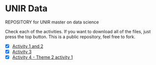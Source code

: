 # UNIR Data
REPOSITORY for UNIR master on data science

Check each of the activities. If you want to download all of the files, just press the top button. This is a public repository, feel free to fork.

- [x] [Activity 1 and 2](https://github.com/joekreatera/unir_master_data_science/tree/master/datacaptureclass/activity1_data_transformation)
- [x] [Activity 3](https://github.com/joekreatera/unir_master_data_science/blob/master/datacaptureclass/activity3_source_categorization/categorizedDatasets.csv)
- [x] [Activity 4 - Theme 2 activity 1](https://github.com/joekreatera/unir_master_data_science/blob/master/datacaptureclass/activity4_mongdb_design_patterns_theme_2_act_1/designPatterns.md#ejercicio--patrones-de-dise%C3%B1o)

